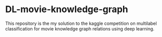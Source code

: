 # DL-movie-knowledge-graph
This repository is the my solution to the kaggle competition on multilabel classification for movie knowledge graph relations using deep learning.
